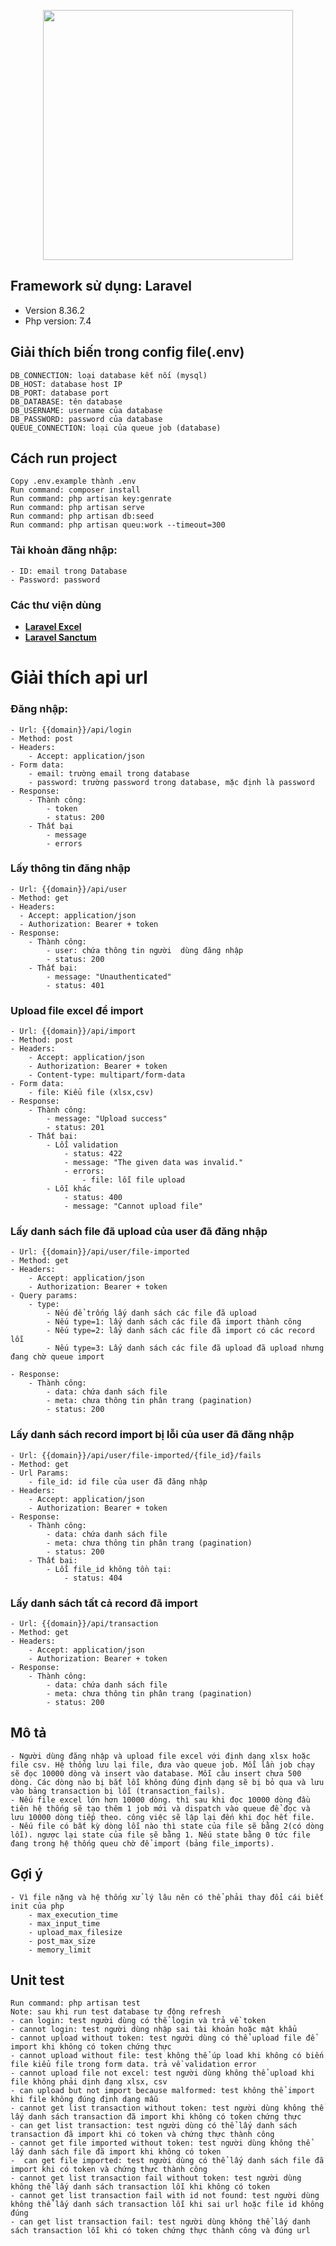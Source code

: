 <p align="center"><a href="https://laravel.com" target="_blank"><img src="https://raw.githubusercontent.com/laravel/art/master/logo-lockup/5%20SVG/2%20CMYK/1%20Full%20Color/laravel-logolockup-cmyk-red.svg" width="400"></a></p>

## Framework sử dụng: Laravel

- Version 8.36.2
- Php version: 7.4

## Giải thích biến trong config file(.env)

    DB_CONNECTION: loại database kết nối (mysql)
    DB_HOST: database host IP
    DB_PORT: database port
    DB_DATABASE: tên database
    DB_USERNAME: username của database
    DB_PASSWORD: password của database
    QUEUE_CONNECTION: loại của queue job (database)

## Cách run project

    Copy .env.example thành .env
    Run command: composer install
    Run command: php artisan key:genrate
    Run command: php artisan serve
    Run command: php artisan db:seed
    Run command: php artisan queu:work --timeout=300  

### Tài khoản đăng nhập:

    - ID: email trong Database
    - Password: password

### Các thư viện dùng

- **[Laravel Excel](https://laravel-excel.com/)**
- **[Laravel Sanctum](https://laravel.com/docs/8.x/sanctum)**

# Giải thích api url

### Đăng nhập:

    - Url: {{domain}}/api/login
    - Method: post
    - Headers:
        - Accept: application/json
    - Form data:
        - email: trường email trong database
        - password: trường password trong database, mặc định là password
    - Response:
        - Thành công:
            - token
            - status: 200
        - Thất bại
            - message
            - errors

### Lấy thông tin đăng nhập

    - Url: {{domain}}/api/user
    - Method: get
    - Headers:
      - Accept: application/json
      - Authorization: Bearer + token
    - Response: 
        - Thành công: 
            - user: chứa thông tin người  dùng đăng nhập
            - status: 200
        - Thất bại:
            - message: "Unauthenticated"
            - status: 401

### Upload file excel để import

    - Url: {{domain}}/api/import
    - Method: post
    - Headers: 
        - Accept: application/json
        - Authorization: Bearer + token
        - Content-type: multipart/form-data
    - Form data:
        - file: Kiểu file (xlsx,csv)
    - Response:
        - Thành công:
            - message: "Upload success"
            - status: 201
        - Thất bại:
            - Lỗi validation 
                - status: 422
                - message: "The given data was invalid."
                - errors: 
                    - file: lỗi file upload
            - Lỗi khác
                - status: 400
                - message: "Cannot upload file"

### Lấy danh sách file đã upload của user đã đăng nhập

    - Url: {{domain}}/api/user/file-imported
    - Method: get
    - Headers: 
        - Accept: application/json
        - Authorization: Bearer + token
    - Query params:
        - type: 
            - Nếu để trống lấy danh sách các file đã upload
            - Nếu type=1: lấy danh sách các file đã import thành công
            - Nếu type=2: lấy danh sách các file đã import có các record lỗi
            - Nếu type=3: Lấy danh sách các file đã upload đã upload nhưng đang chờ queue import
            
    - Response:
        - Thành công:
            - data: chứa danh sách file
            - meta: chưa thông tin phân trang (pagination)
            - status: 200

### Lấy danh sách record import bị lỗi của user đã đăng nhập

    - Url: {{domain}}/api/user/file-imported/{file_id}/fails
    - Method: get
    - Url Params:
        - file_id: id file của user đã đăng nhập
    - Headers: 
        - Accept: application/json
        - Authorization: Bearer + token
    - Response:
        - Thành công:
            - data: chứa danh sách file
            - meta: chưa thông tin phân trang (pagination)
            - status: 200
        - Thất bại: 
            - Lỗi file_id không tồn tại: 
                - status: 404

### Lấy danh sách tất cả record đã import

    - Url: {{domain}}/api/transaction
    - Method: get
    - Headers: 
        - Accept: application/json
        - Authorization: Bearer + token
    - Response:
        - Thành công:
            - data: chứa danh sách file
            - meta: chưa thông tin phân trang (pagination)
            - status: 200

## Mô tả

    - Người dùng đăng nhập và upload file excel với định dạng xlsx hoặc file csv. Hệ thống lưu lại file, đưa vào queue job. Mỗi lần job chạy sẽ đọc 10000 dòng và insert vào database. Mỗi câu insert chưa 500 dòng. Các dòng nào bị bắt lỗi không đúng định dạng sẽ bị bỏ qua và lưu vào bảng transaction bị lỗi (transaction_fails).
    - Nếu file excel lớn hơn 10000 dòng. thì sau khi đọc 10000 dòng đầu tiên hệ thống sẽ tạo thêm 1 job mới và dispatch vào queue để đọc và lưu 10000 dòng tiếp theo. công việc sẽ lập lại đến khi đọc hết file.
    - Nếu file có bất kỳ dòng lỗi nào thì state của file sẽ bằng 2(có dòng lỗi). ngược lại state của file sẽ bằng 1. Nếu state bằng 0 tức file đang trong hệ thống queu chờ để import (bảng file_imports).
## Gợi ý
    - Vì file nặng và hệ thống xử lý lâu nên có thể phải thay đổi cái biết init của php
        - max_execution_time
        - max_input_time
        - upload_max_filesize   
        - post_max_size
        - memory_limit
## Unit test

    Run command: php artisan test
    Note: sau khi run test database tự động refresh
    - can login: test người dùng có thể login và trả về token
    - cannot login: test người dùng nhập sai tài khoản hoặc mật khẩu
    - cannot upload without token: test người dùng có thể upload file để import khi không có token chứng thực
    - cannot upload without file: test không thể úp load khi không có biến file kiểu file trong form data. trả về validation error
    - cannot upload file not excel: test người dùng không thể upload khi file không phải dịnh đạng xlsx, csv
    - can upload but not import because malformed: test không thể import khi file không đúng định dạng mẫu
    - cannot get list transaction without token: test người dùng không thể lấy danh sách transaction đã import khi không có token chứng thực
    - can get list transaction: test người dùng có thể lấy danh sách transaction đã import khi có token và chứng thực thành công
    - cannot get file imported without token: test người dùng không thể lấy danh sách file đã import khi không có token
    -  can get file imported: test người dùng có thể lấy danh sách file đã import khi có token và chứng thực thành công
    - cannot get list transaction fail without token: test người dùng không thể lấy danh sách transaction lỗi khi không có token    
    - cannot get list transaction fail with id not found: test người dùng không thể lấy danh sách transaction lỗi khi sai url hoặc file id không đúng
    - can get list transaction fail: test người dùng không thể lấy danh sách transaction lỗi khi có token chứng thực thành công và đúng url
